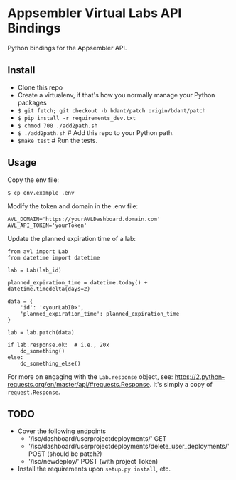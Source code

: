 # Appsembler Virtual Labs API Bindings


Python bindings for the Appsembler API.


## Install

- Clone this repo
- Create a virtualenv, if that's how you normally manage your Python packages
- `$ git fetch; git checkout -b bdant/patch origin/bdant/patch`
- `$ pip install -r requirements_dev.txt`
- `$ chmod 700 ./add2path.sh`
- `$ ./add2path.sh`  # Add this repo to your Python path.
- `$make test`  # Run the tests.

## Usage 

Copy the env file:

```
$ cp env.example .env
```

Modify the token and domain in the .env file:

```
AVL_DOMAIN='https://yourAVLDashboard.domain.com'
AVL_API_TOKEN='yourToken'
```

Update the planned expiration time of a lab:


```
from avl import Lab
from datetime import datetime

lab = Lab(lab_id)

planned_expiration_time = datetime.today() + datetime.timedelta(days=2)

data = {
    'id': '<yourLabID>',
    'planned_expiration_time': planned_expiration_time 
}

lab = lab.patch(data)

if lab.response.ok:  # i.e., 20x
    do_something()
else:
    do_something_else()
```

For more on engaging with the `Lab.response` object, see: 
https://2.python-requests.org/en/master/api/#requests.Response. It's 
simply a copy of `request.Response`.


## TODO 

* Cover the following endpoints
  * '/isc/dashboard/userprojectdeployments/' GET
  * '/isc/dashboard/userprojectdeployments/delete_user_deployments/' POST (should be patch?)
  * '/isc/newdeploy/' POST (with project Token)
* Install the requirements upon `setup.py install`, etc.
